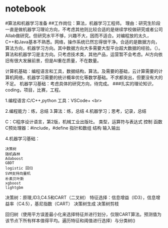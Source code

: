 # notebook
#算法和机器学习准备
##工作岗位：算法，机器学习工程师。
理由：研究生阶段一直是做机器学习理论方向，不考虑其他则比较合适的是继续学校做研究或者公司AIlab做研究。但研究水平不够，兴趣不大，因而不适合。对编程放的太久，C++和Java基本不熟悉。网络，操作系统已然忘得很干净。合适的是数据方向，算法方向，机器学习方向。其中数据方向大多需要大型平台超大数据的经验。（）。算法和机器学习是主方向。只考虑技术类，其他产品，运营暂不会考虑。AI方向依旧有很大发展前景，但是AI重在质量，不在数量。

计算机基础：编程语言和工具，数据结构，算法。及需要的基础，云计算需要的计算机网络，机器学习需要的统计概率优化等数学基础。不求都突出，但要没有大的不足。
机器学习基础：考虑具体的研究方向，待完成。
###扎实的理论知识，coding，项目，比赛，工程。

1.编程语言:C/C++,python
工具：VSCode+ \<br>

2.编程能力：练，总结
3.算法：练，总结
4.机器学习；思考，记录，总结

C：C程序设计语言，第2版，机械工业出版社。
类型，运算符与表达式
控制
函数
C预处理器：#include，#define
指针和数组
结构
输入输出


4.机器学习基础：

    决策树
    随机森林
    Adaboost
    GBDT
    logistic 回归
    SVM支持向量机
    朴素贝叶斯
    xgboost
    lightgbm 
决策树：原理,ID3,C4.5和CART（二叉树）
    特征选择：信息增益（ID3），信息增益率（C4.5），基尼指数（CART）
    决策树生成
    决策树剪枝


回归树（使用平方误差最小化来选择特征并进行划分，仅限CART算法。预测值为该节点下所有样本值得平均。遍历特征和阈值进行选择）与分类树()




